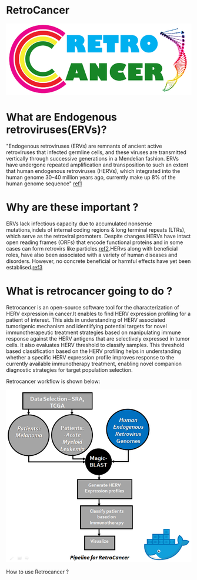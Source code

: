 # RetroCancer

![retrocancer](retrologo.png)

# What are Endogenous retroviruses(ERVs)?
"Endogenous retroviruses (ERVs) are remnants of ancient active retroviruses that infected germline cells, and these viruses are transmitted vertically through successive generations in a Mendelian fashion. ERVs have undergone repeated amplification and transposition to such an extent that human endogenous retroviruses (HERVs), which integrated into the human genome 30–40 million years ago, currently make up 8% of the human genome sequence" [ref1](https://retrovirology.biomedcentral.com/articles/10.1186/1742-4690-8-90)

# Why are these important ?
ERVs lack infectious capacity due to accumulated nonsense mutations,indels of internal coding regions & long terminal repeats (LTRs), which serve as the retroviral promoters. Despite changes HERVs have intact open reading frames (ORFs) that encode functional proteins and in some cases can form retrovirs like particles.[ref2](https://retrovirology.biomedcentral.com/articles/10.1186/1742-4690-8-90).HERvs along with beneficial roles, have also been associated with a variety of human diseases and disorders. However, no concrete beneficial or harmful effects have yet been establised.[ref3](https://www.nature.com/articles/srep41960)   

# What is retrocancer going to do ?

Retrocancer is an open-source software tool for the characterization of HERV expression in cancer.It enables to find HERV expression profiling for a patient of interest. This aids in understanding of HERV associated tumorigenic mechanism and identiifying potential targets for novel immunotherapeutic treatment strategies based on manipulating immune response against the HERV antigens that are selectively expressed in tumor cells. It also evaluates HERV threshold to classify samples. This threshold based classification based on the HERV profiling helps in understanding whether a specific HERV expression profile improves response to the currently available immunotherapy treatment, enabling novel companion diagnostic strategies for target population selection.

Retrocancer workflow is shown below:

![Logo](workflow1.png)


How to use Retrocancer ?
